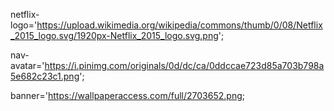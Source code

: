 

netflix-logo='https://upload.wikimedia.org/wikipedia/commons/thumb/0/08/Netflix_2015_logo.svg/1920px-Netflix_2015_logo.svg.png';

nav-avatar='https://i.pinimg.com/originals/0d/dc/ca/0ddccae723d85a703b798a5e682c23c1.png';

banner='https://wallpaperaccess.com/full/2703652.png;


